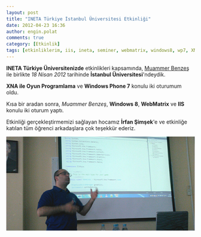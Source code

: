 ```yaml
---
layout: post
title: "INETA Türkiye İstanbul Üniversitesi Etkinliği"
date: 2012-04-23 16:36
author: engin.polat
comments: true
category: [Etkinlik]
tags: [etkinliklerim, iis, ineta, seminer, webmatrix, windows8, wp7, XNA]
---
```

**INETA Türkiye Üniversitenizde** etkinlikleri kapsamında, <a title="Muammer Benzeş" href="http://www.muammerbenzes.com" target="_blank" rel="noopener">Muammer Benzeş</a> ile birlikte *18 Nisan 2012* tarihinde **İstanbul Üniversitesi**'ndeydik.

**XNA ile Oyun Programlama** ve **Windows Phone 7** konulu iki oturumum oldu.

Kısa bir aradan sonra, *Muammer Benzeş*, **Windows 8**, **WebMatrix** ve **IIS** konulu iki oturum yaptı.

Etkinliği gerçekleştirmemizi sağlayan hocamız **İrfan Şimşek**'e ve etkinliğe katılan tüm öğrenci arkadaşlara çok teşekkür ederiz.

![](/assets/uploads/2012/04/INETA_IU.jpg)

